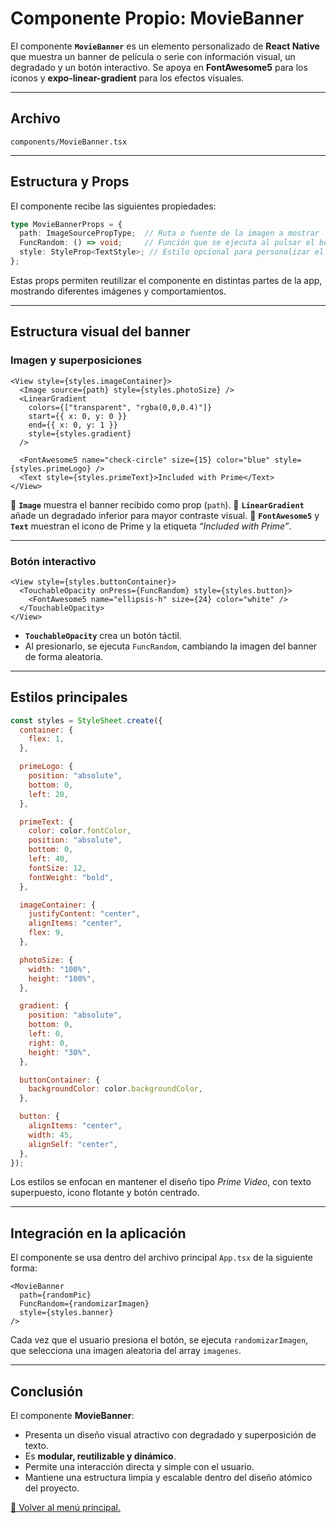 # Componente Propio: MovieBanner

El componente **`MovieBanner`** es un elemento personalizado de **React Native** que muestra un banner de película o serie con información visual, un degradado y un botón interactivo. Se apoya en **FontAwesome5** para los íconos y **expo-linear-gradient** para los efectos visuales.

---

## Archivo

`components/MovieBanner.tsx`

---

## Estructura y Props

El componente recibe las siguientes propiedades:

```typescript
type MovieBannerProps = {
  path: ImageSourcePropType;  // Ruta o fuente de la imagen a mostrar
  FuncRandom: () => void;     // Función que se ejecuta al pulsar el botón
  style: StyleProp<TextStyle>; // Estilo opcional para personalizar el banner
};
```

Estas props permiten reutilizar el componente en distintas partes de la app, mostrando diferentes imágenes y comportamientos.

---

## Estructura visual del banner

### Imagen y superposiciones

```tsx
<View style={styles.imageContainer}>
  <Image source={path} style={styles.photoSize} />
  <LinearGradient
    colors={["transparent", "rgba(0,0,0.4)"]}
    start={{ x: 0, y: 0 }}
    end={{ x: 0, y: 1 }}
    style={styles.gradient}
  />

  <FontAwesome5 name="check-circle" size={15} color="blue" style={styles.primeLogo} />
  <Text style={styles.primeText}>Included with Prime</Text>
</View>
```

🔹 **`Image`** muestra el banner recibido como prop (`path`).
🔹 **`LinearGradient`** añade un degradado inferior para mayor contraste visual.
🔹 **`FontAwesome5`** y **`Text`** muestran el icono de Prime y la etiqueta *“Included with Prime”*.

---

### Botón interactivo

```tsx
<View style={styles.buttonContainer}>
  <TouchableOpacity onPress={FuncRandom} style={styles.button}>
    <FontAwesome5 name="ellipsis-h" size={24} color="white" />
  </TouchableOpacity>
</View>
```

* **`TouchableOpacity`** crea un botón táctil.
* Al presionarlo, se ejecuta `FuncRandom`, cambiando la imagen del banner de forma aleatoria.

---

## Estilos principales

```js
const styles = StyleSheet.create({
  container: {
    flex: 1,
  },

  primeLogo: {
    position: "absolute",
    bottom: 0,
    left: 20,
  },

  primeText: {
    color: color.fontColor,
    position: "absolute",
    bottom: 0,
    left: 40,
    fontSize: 12,
    fontWeight: "bold",
  },

  imageContainer: {
    justifyContent: "center",
    alignItems: "center",
    flex: 9,
  },

  photoSize: {
    width: "100%",
    height: "100%",
  },

  gradient: {
    position: "absolute",
    bottom: 0,
    left: 0,
    right: 0,
    height: "30%",
  },

  buttonContainer: {
    backgroundColor: color.backgroundColor,
  },

  button: {
    alignItems: "center",
    width: 45,
    alignSelf: "center",
  },
});
```

Los estilos se enfocan en mantener el diseño tipo *Prime Video*, con texto superpuesto, icono flotante y botón centrado.

---

## Integración en la aplicación

El componente se usa dentro del archivo principal `App.tsx` de la siguiente forma:

```tsx
<MovieBanner
  path={randomPic}
  FuncRandom={randomizarImagen}
  style={styles.banner}
/>
```

Cada vez que el usuario presiona el botón, se ejecuta `randomizarImagen`, que selecciona una imagen aleatoria del array `imagenes`.

---

## Conclusión

El componente **MovieBanner**:

* Presenta un diseño visual atractivo con degradado y superposición de texto.
* Es **modular, reutilizable y dinámico**.
* Permite una interacción directa y simple con el usuario.
* Mantiene una estructura limpia y escalable dentro del diseño atómico del proyecto.

[📘 Volver al menú principal.](../readme.md)